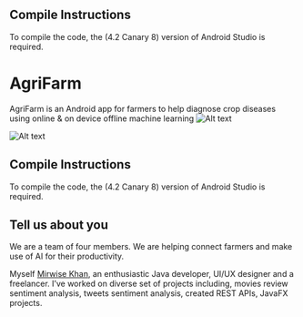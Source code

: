 ## Compile Instructions

To compile the code, the (4.2 Canary 8) version of  Android Studio is required.

# AgriFarm
AgriFarm is an Android app for farmers to help diagnose crop diseases using online &amp; on device offline machine learning
![Alt text](https://github.com/mirwisek/AgriFarm/blob/master/intro.png?raw=true "Introduction")


![Alt text](https://github.com/mirwisek/AgriFarm/blob/master/img.png?raw=true "Ui")

## Compile Instructions

To compile the code, the (4.2 Canary 8) version of  Android Studio is required.

## Tell us about you

We are a team of four members. We are helping connect farmers and make use of AI for their productivity. 

Myself [Mirwise Khan](https://www.linkedin.com/in/mirwise/), an enthusiastic Java developer, UI/UX designer and a freelancer. I’ve worked on diverse set of projects including, movies review sentiment analysis, tweets sentiment analysis, created REST APIs, JavaFX projects.
